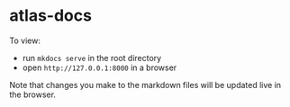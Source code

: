 # atlas-docs

To view:
* run `mkdocs serve` in the root directory
* open `http://127.0.0.1:8000` in a browser

Note that changes you make to the markdown files will be updated live in the browser.
